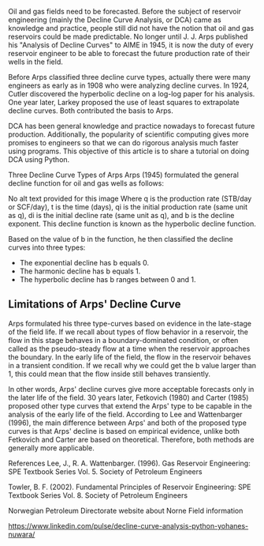 Oil and gas fields need to be forecasted. Before the subject of reservoir engineering (mainly the Decline Curve Analysis, or DCA) came as knowledge and practice, people still did not have the notion that oil and gas reservoirs could be made predictable. No longer until J. J. Arps published his "Analysis of Decline Curves" to AIME in 1945, it is now the duty of every reservoir engineer to be able to forecast the future production rate of their wells in the field.

Before Arps classified three decline curve types, actually there were many engineers as early as in 1908 who were analyzing decline curves. In 1924, Cutler discovered the hyperbolic decline on a log-log paper for his analysis. One year later, Larkey proposed the use of least squares to extrapolate decline curves. Both contributed the basis to Arps.

DCA has been general knowledge and practice nowadays to forecast future production. Additionally, the popularity of scientific computing gives more promises to engineers so that we can do rigorous analysis much faster using programs. This objective of this article is to share a tutorial on doing DCA using Python.

Three Decline Curve Types of Arps
Arps (1945) formulated the general decline function for oil and gas wells as follows:

No alt text provided for this image
Where q is the production rate (STB/day or SCF/day), t is the time (days), qi is the initial production rate (same unit as q), di is the initial decline rate (same unit as q), and b is the decline exponent. This decline function is known as the hyperbolic decline function.

Based on the value of b in the function, he then classified the decline curves into three types:

* The exponential decline has b equals 0.
* The harmonic decline has b equals 1.
* The hyperbolic decline has b ranges between 0 and 1.

## Limitations of Arps' Decline Curve
Arps formulated his three type-curves based on evidence in the late-stage of the field life. If we recall about types of flow behavior in a reservoir, the flow in this stage behaves in a boundary-dominated condition, or often called as the pseudo-steady flow at a time when the reservoir approaches the boundary. In the early life of the field, the flow in the reservoir behaves in a transient condition. If we recall why we could get the b value larger than 1, this could mean that the flow inside still behaves transiently.

In other words, Arps' decline curves give more acceptable forecasts only in the later life of the field. 30 years later, Fetkovich (1980) and Carter (1985) proposed other type curves that extend the Arps' type to be capable in the analysis of the early life of the field. According to Lee and Wattenbarger (1996), the main difference between Arps' and both of the proposed type curves is that Arps' decline is based on empirical evidence, unlike both Fetkovich and Carter are based on theoretical. Therefore, both methods are generally more applicable.

References
Lee, J., R. A. Wattenbarger. (1996). Gas Reservoir Engineering: SPE Textbook Series Vol. 5. Society of Petroleum Engineers

Towler, B. F. (2002). Fundamental Principles of Reservoir Engineering: SPE Textbook Series Vol. 8. Society of Petroleum Engineers

Norwegian Petroleum Directorate website about Norne Field information

https://www.linkedin.com/pulse/decline-curve-analysis-python-yohanes-nuwara/
